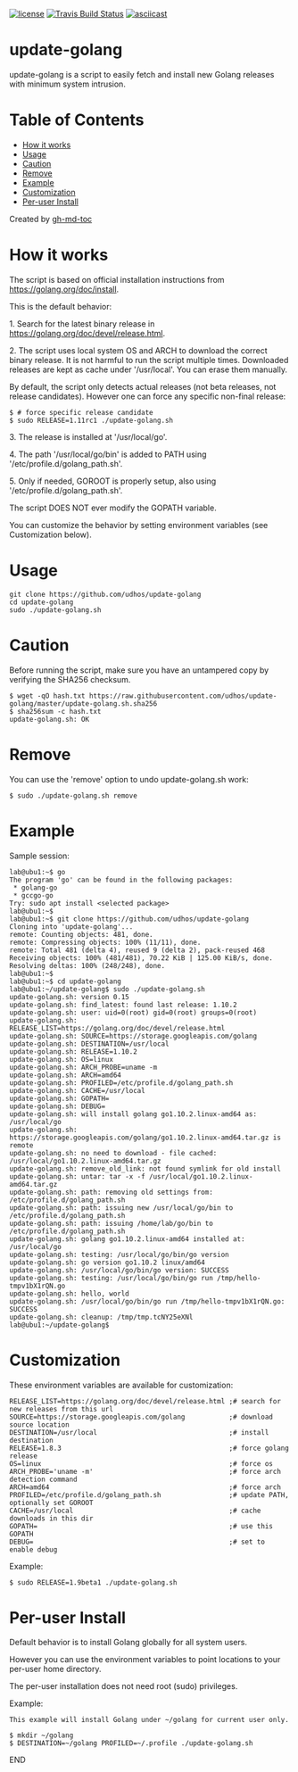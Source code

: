 [![license](http://img.shields.io/badge/license-MIT-blue.svg)](https://github.com/udhos/update-golang/blob/master/LICENSE)
[![Travis Build Status](https://travis-ci.org/udhos/update-golang.svg?branch=master)](https://travis-ci.org/udhos/update-golang)
[![asciicast](https://asciinema.org/a/INSenxRRfgfC9TgO1jq9zVk8a.png)](https://asciinema.org/a/INSenxRRfgfC9TgO1jq9zVk8a)

# update-golang
update-golang is a script to easily fetch and install new Golang releases with minimum system intrusion.

Table of Contents
=================

  * [How it works](#how-it-works)
  * [Usage](#usage)
  * [Caution](#caution)
  * [Remove](#remove)
  * [Example](#example)
  * [Customization](#customization)
  * [Per\-user Install](#per-user-install)

Created by [gh-md-toc](https://github.com/ekalinin/github-markdown-toc.go)

How it works
============

The script is based on official installation instructions from https://golang.org/doc/install.

This is the default behavior:

1\. Search for the latest binary release in https://golang.org/doc/devel/release.html.

2\. The script uses local system OS and ARCH to download the correct binary release. It is not harmful to run the script multiple times. Downloaded releases are kept as cache under '/usr/local'. You can erase them manually.

By default, the script only detects actual releases (not beta releases, not release candidates). However one can force any specific non-final release:

    $ # force specific release candidate
    $ sudo RELEASE=1.11rc1 ./update-golang.sh

3\. The release is installed at '/usr/local/go'.

4\. The path '/usr/local/go/bin' is added to PATH using '/etc/profile.d/golang_path.sh'.

5\. Only if needed, GOROOT is properly setup, also using '/etc/profile.d/golang_path.sh'.

The script DOES NOT ever modify the GOPATH variable.

You can customize the behavior by setting environment variables (see Customization below).

Usage
=====

    git clone https://github.com/udhos/update-golang
    cd update-golang
    sudo ./update-golang.sh

Caution
=======

Before running the script, make sure you have an untampered copy by verifying the SHA256 checksum.

    $ wget -qO hash.txt https://raw.githubusercontent.com/udhos/update-golang/master/update-golang.sh.sha256
    $ sha256sum -c hash.txt
    update-golang.sh: OK

Remove
======

You can use the 'remove' option to undo update-golang.sh work:

    $ sudo ./update-golang.sh remove

Example
=======

Sample session:

    lab@ubu1:~$ go
    The program 'go' can be found in the following packages:
     * golang-go
     * gccgo-go
    Try: sudo apt install <selected package>
    lab@ubu1:~$
    lab@ubu1:~$ git clone https://github.com/udhos/update-golang
    Cloning into 'update-golang'...
    remote: Counting objects: 481, done.
    remote: Compressing objects: 100% (11/11), done.
    remote: Total 481 (delta 4), reused 9 (delta 2), pack-reused 468
    Receiving objects: 100% (481/481), 70.22 KiB | 125.00 KiB/s, done.
    Resolving deltas: 100% (248/248), done.
    lab@ubu1:~$
    lab@ubu1:~$ cd update-golang
    lab@ubu1:~/update-golang$ sudo ./update-golang.sh
    update-golang.sh: version 0.15
    update-golang.sh: find_latest: found last release: 1.10.2
    update-golang.sh: user: uid=0(root) gid=0(root) groups=0(root)
    update-golang.sh: RELEASE_LIST=https://golang.org/doc/devel/release.html
    update-golang.sh: SOURCE=https://storage.googleapis.com/golang
    update-golang.sh: DESTINATION=/usr/local
    update-golang.sh: RELEASE=1.10.2
    update-golang.sh: OS=linux
    update-golang.sh: ARCH_PROBE=uname -m
    update-golang.sh: ARCH=amd64
    update-golang.sh: PROFILED=/etc/profile.d/golang_path.sh
    update-golang.sh: CACHE=/usr/local
    update-golang.sh: GOPATH=
    update-golang.sh: DEBUG=
    update-golang.sh: will install golang go1.10.2.linux-amd64 as: /usr/local/go
    update-golang.sh: https://storage.googleapis.com/golang/go1.10.2.linux-amd64.tar.gz is remote
    update-golang.sh: no need to download - file cached: /usr/local/go1.10.2.linux-amd64.tar.gz
    update-golang.sh: remove_old_link: not found symlink for old install
    update-golang.sh: untar: tar -x -f /usr/local/go1.10.2.linux-amd64.tar.gz
    update-golang.sh: path: removing old settings from: /etc/profile.d/golang_path.sh
    update-golang.sh: path: issuing new /usr/local/go/bin to /etc/profile.d/golang_path.sh
    update-golang.sh: path: issuing /home/lab/go/bin to /etc/profile.d/golang_path.sh
    update-golang.sh: golang go1.10.2.linux-amd64 installed at: /usr/local/go
    update-golang.sh: testing: /usr/local/go/bin/go version
    update-golang.sh: go version go1.10.2 linux/amd64
    update-golang.sh: /usr/local/go/bin/go version: SUCCESS
    update-golang.sh: testing: /usr/local/go/bin/go run /tmp/hello-tmpv1bX1rQN.go
    update-golang.sh: hello, world
    update-golang.sh: /usr/local/go/bin/go run /tmp/hello-tmpv1bX1rQN.go: SUCCESS
    update-golang.sh: cleanup: /tmp/tmp.tcNY25eXNl
    lab@ubu1:~/update-golang$

Customization
=============

These environment variables are available for customization:

    RELEASE_LIST=https://golang.org/doc/devel/release.html ;# search for new releases from this url
    SOURCE=https://storage.googleapis.com/golang           ;# download source location
    DESTINATION=/usr/local                                 ;# install destination
    RELEASE=1.8.3                                          ;# force golang release
    OS=linux                                               ;# force os
    ARCH_PROBE='uname -m'                                  ;# force arch detection command
    ARCH=amd64                                             ;# force arch
    PROFILED=/etc/profile.d/golang_path.sh                 ;# update PATH, optionally set GOROOT
    CACHE=/usr/local                                       ;# cache downloads in this dir
    GOPATH=                                                ;# use this GOPATH
    DEBUG=                                                 ;# set to enable debug

Example:

    $ sudo RELEASE=1.9beta1 ./update-golang.sh

Per-user Install
================

Default behavior is to install Golang globally for all system users.

However you can use the environment variables to point locations to your per-user home directory.

The per-user installation does not need root (sudo) privileges.

Example:

    This example will install Golang under ~/golang for current user only.
    
    $ mkdir ~/golang
    $ DESTINATION=~/golang PROFILED=~/.profile ./update-golang.sh

END
